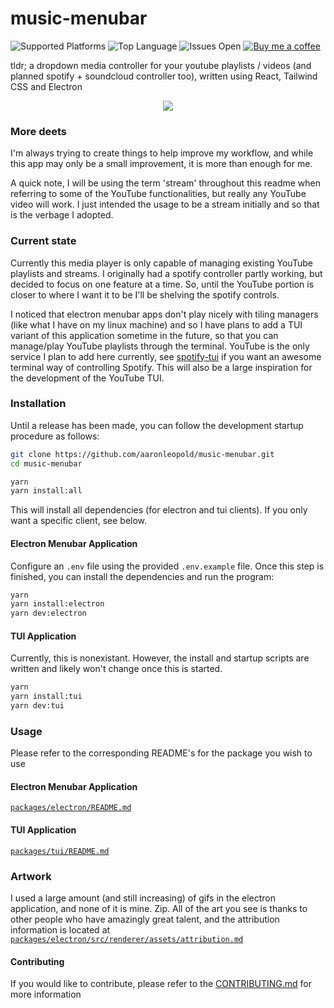 # music-menubar

![Supported Platforms](https://camo.githubusercontent.com/a50c47295f350646d08f2e1ccd797ceca3840e52/68747470733a2f2f696d672e736869656c64732e696f2f62616467652f706c6174666f726d2d6d61634f5325323025374325323057696e646f77732532302537432532304c696e75782d6c69676874677265792e737667)
![Top Language](https://img.shields.io/github/languages/top/aaronleopold/music-menubar)
![Issues Open](https://img.shields.io/github/issues-raw/aaronleopold/music-menubar)
[![Buy me a coffee](https://img.shields.io/badge/Buy%20me%20a%20coffee-☕-lightgreen)](https://www.buymeacoffee.com/aaronbleop)

tldr; a dropdown media controller for your youtube playlists / videos (and planned spotify + soundcloud controller too), written using React, Tailwind CSS and Electron

<p align="center">
  <img src="./packages/electron/src/renderer/assets/readme-demo.gif">
</p>

### More deets

I'm always trying to create things to help improve my workflow, and while this app may only be a small improvement, it is more than enough for me.

A quick note, I will be using the term 'stream' throughout this readme when referring to some of the YouTube functionalities, but really any YouTube video will work. I just intended the usage to be a stream initially and so that is the verbage I adopted.

### Current state

Currently this media player is only capable of managing existing YouTube playlists and streams. I originally had a spotify controller partly working, but decided to focus on one feature at a time. So, until the YouTube portion is closer to where I want it to be I'll be shelving the spotify controls.

I noticed that electron menubar apps don't play nicely with tiling managers (like what I have on my linux machine) and so I have plans to add a TUI variant of this application sometime in the future, so that you can manage/play YouTube playlists through the terminal. YouTube is the only service I plan to add here currently, see [spotify-tui](https://github.com/Rigellute/spotify-tui) if you want an awesome terminal way of controlling Spotify. This will also be a large inspiration for the development of the YouTube TUI.

### Installation

Until a release has been made, you can follow the development startup procedure as follows:

```bash
git clone https://github.com/aaronleopold/music-menubar.git
cd music-menubar

yarn
yarn install:all
```

This will install all dependencies (for electron and tui clients). If you only want a specific client, see below.

#### Electron Menubar Application

Configure an `.env` file using the provided `.env.example` file. Once this step is finished, you can install the dependencies and run the program:

```bash
yarn
yarn install:electron
yarn dev:electron
```

#### TUI Application

Currently, this is nonexistant. However, the install and startup scripts are written and likely won't change once this is started.

```bash
yarn
yarn install:tui
yarn dev:tui
```

### Usage

Please refer to the corresponding README's for the package you wish to use

#### Electron Menubar Application

[`packages/electron/README.md`](packages/electron/README.md)

#### TUI Application

[`packages/tui/README.md`](packages/tui/README.md)

### Artwork

I used a large amount (and still increasing) of gifs in the electron application, and none of it is mine. Zip. All of the art you see is thanks to other people who have amazingly great talent, and the attribution information is located at [`packages/electron/src/renderer/assets/attribution.md`](https://github.com/aaronleopold/music-menubar/blob/main/packages/electron/src/renderer/assets/attribution.md)

#### Contributing

If you would like to contribute, please refer to the [CONTRIBUTING.md](https://github.com/aaronleopold/music-menubar/blob/main/CONTRIBUTING.md) for more information
